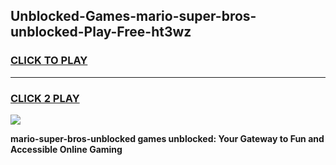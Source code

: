 
## Unblocked-Games-mario-super-bros-unblocked-Play-Free-ht3wz
<h3>
<a href="https://premium76.site?title=mario-super-bros-unblocked&ref=18A1">CLICK TO PLAY</a></h3>
<hr>

<h3>
<a href="https://premium76.site?title=mario-super-bros-unblocked&ref=18A1">CLICK 2 PLAY</a>
  
</h3>

<a href="https://premium76.site?title=mario-super-bros-unblocked&ref=18A1"><img src="https://clearcache.store/games.png"></a>


**mario-super-bros-unblocked games unblocked: Your Gateway to Fun and Accessible Online Gaming**
